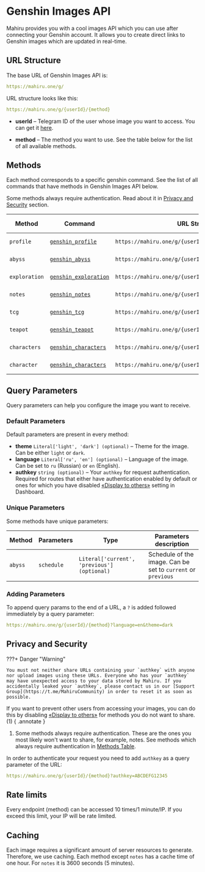 # Genshin Images API

Mahiru provides you with a cool images API which you can use after connecting your Genshin account. It allows you to create direct links to Genshin images which are updated in real-time.

## URL Structure

The base URL of Genshin Images API is:
```yaml
https://mahiru.one/g/
```

URL structure looks like this:
```yaml
https://mahiru.one/g/{userId}/{method}
```

- **userId** – Telegram ID of the user whose image you want to access. You can get it [here](../dashboard/pages/settings/for-developers.md).

- **method** – The method you want to use. See the table below for the list of all available methods. 

## Methods

Each method corresponds to a specific genshin command. See the list of all commands that have methods in Genshin Images API below.

Some methods always require authentication. Read about it in [Privacy and Security](#privacy-and-security) section.

| Method        | Command                                                                   | URL Structure                                     | Requires authentication |
| ------------- | ------------------------------------------------------------------------- | ------------------------------------------------- | ----------------------- |
| `profile`     | [`genshin_profile`](../commands/commands-list/genshin/profile.md)         | `https://mahiru.one/g/{userId}/profile`           | :material-close: No     |
| `abyss`       | [`genshin_abyss`](../commands/commands-list/genshin/abyss.md)             | `https://mahiru.one/g/{userId}/abyss`             | :material-close: No     |
| `exploration` | [`genshin_exploration`](../commands/commands-list/genshin/exploration.md) | `https://mahiru.one/g/{userId}/exploration`       | :material-close: No     |
| `notes`       | [`genshin_notes`](../commands/commands-list/genshin/notes.md)             | `https://mahiru.one/g/{userId}/notes`             | :material-check: Yes    |
| `tcg`         | [`genshin_tcg`](../commands/commands-list/genshin/tcg.md)                 | `https://mahiru.one/g/{userId}/teapot`            | :material-close: No     |
| `teapot`      | [`genshin_teapot`](../commands/commands-list/genshin/teapot.md)           | `https://mahiru.one/g/{userId}/teapot`            | :material-close: No     |
| `characters`  | [`genshin_characters`](../commands/commands-list/genshin/characters.md)   | `https://mahiru.one/g/{userId}/characters`        | :material-close: No     |
| `character`   | [`genshin_characters`](../commands/commands-list/genshin/characters.md)   | `https://mahiru.one/g/{userId}/character/{characterId}`  | :material-close: No     |

## Query Parameters

Query parameters can help you configure the image you want to receive.

### Default Parameters

Default parameters are present in every method:

- **theme** `Literal['light', 'dark'] (optional)` – Theme for the image. Can be either `light` or `dark`.
- **language** `Literal['ru', 'en'] (optional)` – Language of the image. Can be set to `ru` (Russian) or `en` (English).
- **authkey** `string (optional)` – Your `authkey` for request authentication. Required for routes that either have authentication enabled by default or ones for which you have disabled [«Display to others»](../dashboard/pages/game-integrations/genshin.md#display-to-others) setting in Dashboard.

### Unique Parameters

Some methods have unique parameters:

| Method          | Parameters | Type                                        | Parameters description                                       |
| --------------- | ---------- | ------------------------------------------- | ------------------------------------------------------------ |
| `abyss`         | `schedule` | `Literal['current', 'previous'] (optional)` | Schedule of the image. Can be set to `current` or `previous` |

### Adding Parameters

To append query params to the end of a URL, a `?` is added followed immediately by a query parameter:
```yaml
https://mahiru.one/g/{userId}/{method}?language=en&theme=dark
```

## Privacy and Security

???+ Danger "Warning"

    You must not neither share URLs containing your `authkey` with anyone nor upload images using these URLs. Everyone who has your `authkey` may have unexpected access to your data stored by Mahiru. If you accidentally leaked your `authkey`, please contact us in our [Support Group](https://t.me/MahiruCommunity) in order to reset it as soon as possible.

If you want to prevent other users from accessing your images, you can do this by disabling [«Display to others»](../dashboard/pages/game-integrations/genshin.md#display-to-others) for methods you do not want to share. (1)
{ .annotate }

1. Some methods always require authentication. These are the ones you most likely won't want to share, for example, notes. See methods which always require authentication in [Methods Table](#methods).

In order to authenticate your request you need to add `authkey` as a query parameter of the URL:
```yaml
https://mahiru.one/g/{userId}/{method}?authkey=ABCDEFG12345
```

## Rate limits

Every endpoint (method) can be accessed 10 times/1 minute/IP. If you exceed this limit, your IP will be rate limited.

## Caching

Each image requires a significant amount of server resources to generate. Therefore, we use caching. Each method except `notes` has a cache time of one hour. For `notes` it is 3600 seconds (5 minutes).